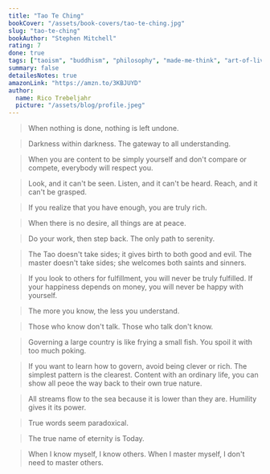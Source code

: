 ```yaml
---
title: "Tao Te Ching"
bookCover: "/assets/book-covers/tao-te-ching.jpg"
slug: "tao-te-ching"
bookAuthor: "Stephen Mitchell"
rating: 7
done: true
tags: ["taoism", "buddhism", "philosophy", "made-me-think", "art-of-living", "non-fiction", "classics"]
summary: false
detailesNotes: true
amazonLink: "https://amzn.to/3KBJUYD"
author:
  name: Rico Trebeljahr
  picture: "/assets/blog/profile.jpeg"
---
```


> When nothing is done, nothing is left undone. 

> Darkness within darkness. The gateway to all understanding. 

> When you are content to be simply yourself and don't compare or compete, everybody will respect you. 

> Look, and it can't be seen. Listen, and it can't be heard. Reach, and it can't be grasped.

> If you realize that you have enough, you are truly rich. 

> When there is no desire, all things are at peace. 

> Do your work, then step back. The only path to serenity. 

> The Tao doesn't take sides; it gives birth to both good and evil. The master doesn't take sides; she welcomes both saints and sinners. 

> If you look to others for fulfillment, you will never be truly fulfilled. If your happiness depends on money, you will never be happy with yourself. 

> The more you know, the less you understand. 

> Those who know don't talk. Those who talk don't know. 

> Governing a large country is like frying a small fish. You spoil it with too much poking. 

> If you want to learn how to govern, avoid being clever or rich. The simplest pattern is the clearest. Content with an ordinary life, you can show all peoe the way back to their own true nature. 

> All streams flow to the sea because it is lower than they are. Humility gives it its power. 

> True words seem paradoxical. 

> The true name of eternity is Today. 

> When I know myself, I know others. When I master myself, I don't need to master others. 

